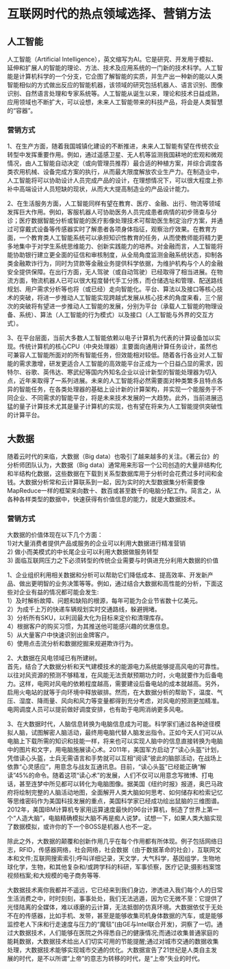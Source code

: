 # 互联网时代的热点领域选择、营销方法
## 人工智能
人工智能（Artificial Intelligence），英文缩写为AI。它是研究、开发用于模拟、延伸和扩展人的智能的理论、方法、技术及应用系统的一门新的技术科学。人工智能是计算机科学的一个分支，它企图了解智能的实质，并生产出一种新的能以人类智能相似的方式做出反应的智能机器，该领域的研究包括机器人、语言识别、图像识别、自然语言处理和专家系统等。人工智能从诞生以来，理论和技术日益成熟，应用领域也不断扩大，可以设想，未来人工智能带来的科技产品，将会是人类智慧的“容器”。

### 营销方式
1、在生产方面，随着我国城镇化建设的不断推进，未来人工智能有望在传统农业转型中发挥重要作用。例如，通过遥感卫星、无人机等监测我国耕地的宏观和微观情况，由人工智能自动决定（或向管理员推荐）最合适的种植方案，并综合调度各类农用机械、设备完成方案的执行，从而最大限度解放农业生产力。在制造业中，人工智能将可以协助设计人员完成产品的设计，在理想情况下，可以很大程度上弥补中高端设计人员短缺的现状，从而大大提高制造业的产品设计能力。<br>
 
 2、在生活服务方面，人工智能同样有望在教育、医疗、金融、出行、物流等领域发挥巨大作用。例如，客服机器人可协助医务人员完成患者病情的初步筛查与分诊；医疗数据智能分析或智能的医疗影像处理技术可帮助医生制定治疗方案，并通过可穿戴式设备等传感器实时了解患者各项身体指征，观察治疗效果。在教育方面，一个教育类人工智能系统可以承担知识性教育的任务，从而使教师能将精力更多地集中于对学生系统思维能力、创新实践能力的培养。对金融而言，人工智能将能协助银行建立更全面的征信和审核制度，从全局角度监测金融系统状态，抑制各类金融欺诈行为，同时为贷款等金融业务提供科学依据，为维护机构与个人的金融安全提供保障。在出行方面，无人驾驶（或自动驾驶）已经取得了相当进展。在物流方面，物流机器人已可以很大程度替代手工分拣，而仓储选址和管理、配送路线规划、用户需求分析等也将（或已经）走向智能化。平台、算法以及接口等核心技术的突破，将进一步推动人工智能实现跨越式发展从核心技术的角度来看，三个层次的突破将有望进一步推动人工智能的发展，分别为平台（承载人工智能的物理设备、系统）、算法（人工智能的行为模式）以及接口（人工智能与外界的交互方式）。<br>
 
 3、在平台层面，当前大多数人工智能依赖以电子计算机为代表的计算设备加以实现。传统计算机的核心CPU（中央处理器）主要面向通用计算任务设计，虽然也可兼容人工智能所面对的所有智能任务，但效能相对较低。随着各行各业对人工智能的需求激增，研发更适合人工智能的高效能平台正成为一个日益凸显的需求，因特尔、谷歌、英伟达、寒武纪等国内外知名企业以设计新型的智能处理器为切入点，近年来取得了一系列进展。未来的人工智能将必然需要面对种类繁多且特点各异的智能任务，在各类处理器的基础上设计新的计算架构，并实现一个能服务于不同企业、不同需求的智能平台，将是未来技术发展的一大趋势。此外，当前进展迅猛的量子计算技术尤其是量子计算机的实现，也有望在将来为人工智能提供突破性的计算平台。<br>
 
 ## 大数据
 随着云时代的来临，大数据（Big data）也吸引了越来越多的关注。《著云台》的分析师团队认为，大数据（Big data）通常用来形容一个公司创造的大量非结构化和半结构化数据，这些数据在下载到关系型数据库用于分析时会花费过多时间和金钱。大数据分析常和云计算联系到一起，因为实时的大型数据集分析需要像MapReduce一样的框架来向数十、数百或甚至数千的电脑分配工作。简言之，从各种各样类型的数据中，快速获得有价值信息的能力，就是大数据技术。

### 营销方式
 大数据的价值体现在以下几个方面：<br>
1)对大量消费者提供产品或服务的企业可以利用大数据进行精准营销<br>
2) 做小而美模式的中长尾企业可以利用大数据做服务转型<br>
3) 面临互联网压力之下必须转型的传统企业需要与时俱进充分利用大数据的价值<br>

1、企业组织利用相关数据和分析可以帮助它们降低成本、提高效率、开发新产品、做出更明智的业务决策等等。例如，通过结合大数据和高性能的分析，下面这些对企业有益的情况都可能会发生:<br>
1）及时解析故障、问题和缺陷的根源，每年可能为企业节省数十亿美元。<br>
2）为成千上万的快递车辆规划实时交通路线，躲避拥堵。<br>
3）分析所有SKU，以利润最大化为目标来定价和清理库存。<br>
4）根据客户的购买习惯，为其推送他可能感兴趣的优惠信息。<br>
5）从大量客户中快速识别出金牌客户。<br>
6）使用点击流分析和数据挖掘来规避欺诈行为。<br>

2、大数据在风电领域已有所建树。<br>
首先，结合了大数据分析和天气建模技术的能源电力系统能够提高风电的可靠性。以往对风资源的预测不够精准，在风能无法贡献预期功力时，火电就要作为后备电力。这样，电网对风电的依赖程度越高，需要建设后备电站的成本就越高。另外，启用火电站的就等于向环境中释放碳排。然而，在大数据分析的帮助下，温度、气压、湿度、降雨量、风向和风力等变量都得到充分考虑，对风电的预测更加精准。电网调度人员可以提前做好调度安排，也有助于电网消纳更多风电。<br>

3、在大数据时代，人脑信息转换为电脑信息成为可能。科学家们通过各种途径模拟人脑，试图解密人脑活动，最终用电脑代替人脑发出指令。正如今天人们可以从电脑上下载所需的知识和技能一样，将来也可以实现人脑中的信息直接转换为电脑中的图片和文字，用电脑施展读心术。2011年，美国军方启动了“读心头盔”计划，凭借读心头盔，士兵无需语言和手势就可以互相“阅读”彼此的脑部活动，在战场上依靠“心灵感应”，用意念与战友互通讯息。目前，“读心头盔”已经能正确“解读”45%的命令。随着这项“读心术”的发展，人们不仅可以用意念写微博、打电话，甚至连梦中所见都可以转化为电脑图像。据美国《纽约时报》报道，奥巴马政府将绘制完整的人脑活动地图，全面解开人类大脑如何思考、如何储存和检索记忆等思维密码作为美国科技发展的重点，美国科学家已经成功绘出鼠脑的三维图谱。2012年，美国IBM计算机专家用运算速度最快的96台计算机，制造了世界上第一个“人造大脑”，电脑精确模拟大脑不再是痴人说梦。试想一下，如果人类大脑实现了数据模拟，或许你的下一个BOSS是机器人也不一定。<br>

除此之外，大数据的颠覆和创新作用几乎在每个作用都有所体现。例子包括网络日志，RFID，传感器网络，社会网络，社会数据（由于数据革命的社会），互联网文本和文件;互联网搜索索引;呼叫详细记录，天文学，大气科学，基因组学，生物地球化学，生物，和其他复杂和/或跨学科的科研，军事侦察，医疗记录;摄影档案馆视频档案;和大规模的电子商务等等.<br>

大数据技术离你我都并不遥远，它已经来到我们身边，渗透进入我们每个人的日常生活消费之中，时时刻刻，事事处处，我们无法逃遁，因为它无微不至：它提供了光怪陆离的全媒体，难以琢磨的云计算，无法抵御的仿真环境。大数据依仗于无处不在的传感器，比如手机、发带，甚至是能够收集司机身体数据的汽车，或是能够监控老人下床和行走速度与压力的“魔毯”(由GE与Intel联合开发)，洞察了一切。通过大数据技术，人们能够在医院之外得悉自己的健康情况;而通过收集普通家庭的能耗数据，大数据技术给出人们切实可用的节能提醒;通过对城市交通的数据收集处理，大数据技术能够实现城市交通的优化。大数据宣告了21世纪是人类自主发展的时代，是不以所谓“上帝”的意志为转移的时代，是“上帝”失业的时代。<br>
